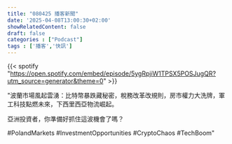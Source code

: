 ```yaml
---
title: "080425 播客新聞"
date: '2025-04-08T13:00:30+02:00'
showRelatedContent: false
draft: false
categories : ["Podcast"]
tags : ['播客','快訊']
---
```

{{< spotify "https://open.spotify.com/embed/episode/5ygRpjiW1TPSX5POSJugQR?utm_source=generator&theme=0" >}}

"波蘭市場風起雲湧：比特幣暴跌藏秘密，稅務改革改規則，房市權力大洗牌，軍工科技點燃未來，下西里西亞物流崛起。

亞洲投資者，你準備好抓住這波機會了嗎？ 


#PolandMarkets #InvestmentOpportunities #CryptoChaos #TechBoom"
